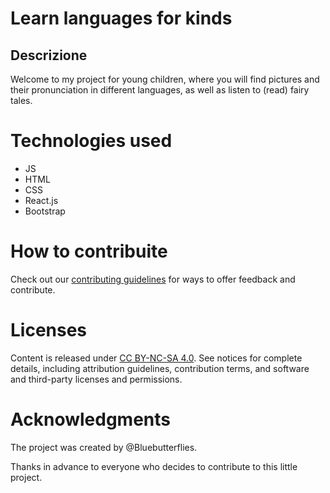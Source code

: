 # Learn languages for kinds

## Descrizione

Welcome to my project for young children, where you will find pictures and their pronunciation in different languages, as well as listen to (read) fairy tales.

# Technologies used

* JS
* HTML
* CSS
* React.js
* Bootstrap

# How to contribuite

Check out our [contributing guidelines](CONTRIBUTING.md) for ways to offer feedback and contribute.

# Licenses

Content is released under [CC BY-NC-SA 4.0](https://creativecommons.org/licenses/by-nc-sa/4.0/?ref=chooser-v1). See notices for complete details, including attribution guidelines, contribution terms, and software and third-party licenses and permissions.

# Acknowledgments

The project was created by @Bluebutterflies.

Thanks in advance to everyone who decides to contribute to this little project.

